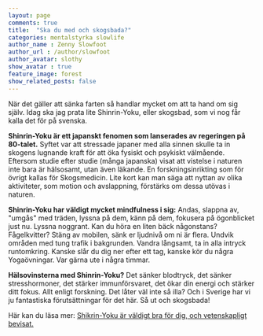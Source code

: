 ```yaml
---
layout: page
comments: true
title:  "Ska du med och skogsbada?"
categories: mentalstyrka slowlife
author_name : Zenny Slowfoot
author_url : /author/slowfoot
author_avatar: slothy
show_avatar : true
feature_image: forest
show_related_posts: false
---
```


När det gäller att sänka farten så handlar mycket om att ta hand om sig själv. 
Idag ska jag prata lite Shinrin-Yoku, eller skogsbad, som vi nog får kalla det för på svenska. 

**Shinrin-Yoku är ett japanskt fenomen som lanserades av regeringen på 80-talet.** Syftet var att stressade japaner med alla sinnen skulle 
ta in skogens lugnande kraft för att öka fysiskt och psykiskt välmående. Eftersom studie efter studie (många japanska) visat att vistelse 
i naturen inte bara är hälsosamt, utan även läkande. En forskningsinrikting som för övrigt kallas för Skogsmedicin.
Lite kort kan man säga att nyttan av olika aktiviteter, som motion och avslappning, 
förstärks om dessa utövas i naturen. 

**Shinrin-Yoku har väldigt mycket mindfulness i sig:** Andas, slappna av, "umgås" med träden, lyssna på dem, känn på dem, fokusera på 
ögonblicket just nu. Lyssna noggrant. Kan du höra en liten bäck någonstans? Fågelkvitter? Stäng av mobilen, sänk er ljudnivå om ni är 
flera. Undvik områden med tung trafik i bakgrunden. Vandra långsamt, ta in alla intryck runtomkring. Kanske slår du dig ner efter ett tag, 
kanske kör du några Yogaövningar. Var gärna ute i några timmar. 

**Hälsovinsterna med Shinrin-Yoku?** Det sänker blodtryck, det sänker stresshormoner, det stärker immunförsvaret, det ökar din energi och 
stärker ditt fokus. Allt enligt forskning. Det låter väl inte så illa? Och i Sverige har vi ju fantastiska förutsättningar för det här. Så ut och skogsbada!

Här kan du läsa mer: <a href="https://www.weforum.org/agenda/2017/03/the-japanese-practice-of-forest-bathing-is-scientificially-proven-to-be-good-for-you">Shikrin-Yoku är
väldigt bra för dig, och vetenskapligt bevisat.</a>

